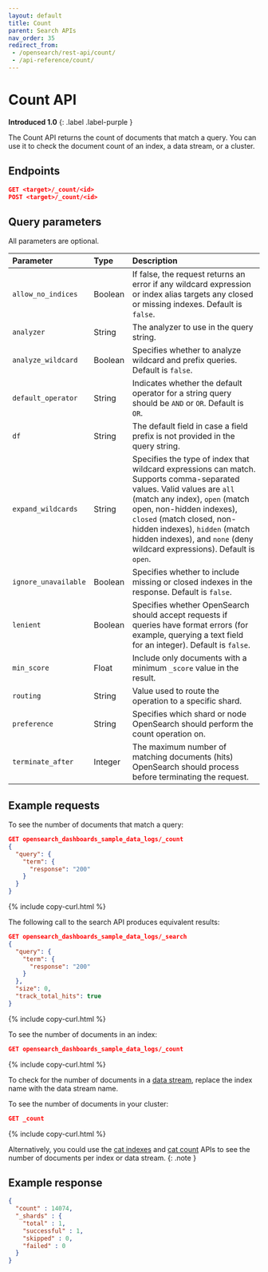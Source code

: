 ```yaml
---
layout: default
title: Count
parent: Search APIs
nav_order: 35
redirect_from:
 - /opensearch/rest-api/count/
 - /api-reference/count/
---
```


# Count API
**Introduced 1.0**
{: .label .label-purple }

The Count API returns the count of documents that match a query. You can use it to check the document count of an index, a data stream, or a cluster.


## Endpoints

```json
GET <target>/_count/<id>
POST <target>/_count/<id>
```


## Query parameters

All parameters are optional.

Parameter | Type | Description
:--- | :--- | :---
`allow_no_indices` | Boolean | If false, the request returns an error if any wildcard expression or index alias targets any closed or missing indexes. Default is `false`.
`analyzer` | String | The analyzer to use in the query string.
`analyze_wildcard` | Boolean | Specifies whether to analyze wildcard and prefix queries. Default is `false`.
`default_operator` | String | Indicates whether the default operator for a string query should be `AND` or `OR`. Default is `OR`.
`df` | String | The default field in case a field prefix is not provided in the query string.
`expand_wildcards` | String | Specifies the type of index that wildcard expressions can match. Supports comma-separated values. Valid values are `all` (match any index), `open` (match open, non-hidden indexes), `closed` (match closed, non-hidden indexes), `hidden` (match hidden indexes), and `none` (deny wildcard expressions). Default is `open`.
`ignore_unavailable` | Boolean | Specifies whether to include missing or closed indexes in the response. Default is `false`.
`lenient` | Boolean | Specifies whether OpenSearch should accept requests if queries have format errors (for example, querying a text field for an integer). Default is `false`.
`min_score` | Float |	Include only documents with a minimum `_score` value in the result.
`routing` | String | Value used to route the operation to a specific shard.
`preference` | String | Specifies which shard or node OpenSearch should perform the count operation on.
`terminate_after` | Integer | The maximum number of matching documents (hits) OpenSearch should process before terminating the request.

## Example requests

To see the number of documents that match a query:

```json
GET opensearch_dashboards_sample_data_logs/_count
{
  "query": {
    "term": {
      "response": "200"
    }
  }
}
```
{% include copy-curl.html %}

The following call to the search API produces equivalent results:

```json
GET opensearch_dashboards_sample_data_logs/_search
{
  "query": {
    "term": {
      "response": "200"
    }
  },
  "size": 0,
  "track_total_hits": true
}
```
{% include copy-curl.html %}

To see the number of documents in an index:

```json
GET opensearch_dashboards_sample_data_logs/_count
```
{% include copy-curl.html %}

To check for the number of documents in a [data stream]({{site.url}}{{site.baseurl}}/opensearch/data-streams/), replace the index name with the data stream name.

To see the number of documents in your cluster:

```json
GET _count
```
{% include copy-curl.html %}

Alternatively, you could use the [cat indexes]({{site.url}}{{site.baseurl}}/api-reference/cat/cat-indices/) and [cat count]({{site.url}}{{site.baseurl}}/api-reference/cat/cat-count/) APIs to see the number of documents per index or data stream.
{: .note }

## Example response

```json
{
  "count" : 14074,
  "_shards" : {
    "total" : 1,
    "successful" : 1,
    "skipped" : 0,
    "failed" : 0
  }
}
```
